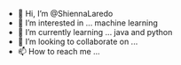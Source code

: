 - 👋 Hi, I’m @ShiennaLaredo
- 👀 I’m interested in ... machine learning
- 🌱 I’m currently learning ... java and python
- 💞️ I’m looking to collaborate on ...
- 📫 How to reach me ...

<!---
ShiennaLaredo/ShiennaLaredo is a ✨ special ✨ repository because its `README.md` (this file) appears on your GitHub profile.
You can click the Preview link to take a look at your changes.
--->
